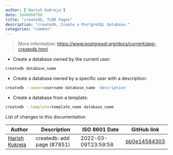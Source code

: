 ```yaml
---
author: ['Harish Kukreja']
date: 1646866798
title: "createdb, TLDR Pages"
description: "createdb, Create a PostgreSQL database."
categories: "common"
---
```

> More information: <https://www.postgresql.org/docs/current/app-createdb.html>.

- Create a database owned by the current user:

```bash
createdb database_name
```

- Create a database owned by a specific user with a description:

```bash
createdb --owner=username database_name 'description'
```

- Create a database from a template:

```bash
createdb --template=template_name database_name
```
List of changes to this documentation


Author | Description | ISO 8601 Date | GitHub link
------|-----|-----|-----
[Harish Kukreja](mailto:harish.kukreja@gmail.com) | createdb: add page (#7851) | 2022-03-09T23:59:58 | [bb0e14584303](https://github.com/tldr-pages/tldr/commit/bb0e1458430347fb797fb569b005efa187798093)

